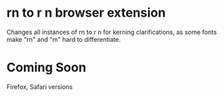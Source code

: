 # rn to r n browser extension
Changes all instances of rn to r n for kerning clarifications, as some fonts make "rn" and "m" hard to differentiate.

# Coming Soon
Firefox, Safari versions

